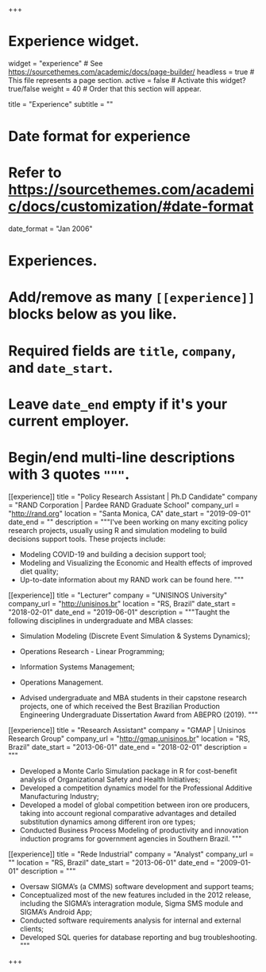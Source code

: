 +++
# Experience widget.
widget = "experience"  # See https://sourcethemes.com/academic/docs/page-builder/
headless = true  # This file represents a page section.
active = false  # Activate this widget? true/false
weight = 40  # Order that this section will appear.

title = "Experience"
subtitle = ""

# Date format for experience
#   Refer to https://sourcethemes.com/academic/docs/customization/#date-format
date_format = "Jan 2006"

# Experiences.
#   Add/remove as many `[[experience]]` blocks below as you like.
#   Required fields are `title`, `company`, and `date_start`.
#   Leave `date_end` empty if it's your current employer.
#   Begin/end multi-line descriptions with 3 quotes `"""`.

[[experience]]
  title = "Policy Research Assistant | Ph.D Candidate"
  company = "RAND Corporation | Pardee RAND Graduate School"
  company_url = "http://rand.org"
  location = "Santa Monica, CA"
  date_start = "2019-09-01"
  date_end = ""
  description = """I've been working on many exciting policy research projects, usually using R and simulation modeling to build decisions support tools. These projects include:
  * Modeling COVID-19 and building a decision support tool;
  * Modeling and Visualizing the Economic and Health effects of improved diet quality;
  * Up-to-date information about my RAND work can be found here.
  """

[[experience]]
  title = "Lecturer"
  company = "UNISINOS University"
  company_url = "http://unisinos.br"
  location = "RS, Brazil"
  date_start = "2018-02-01"
  date_end = "2019-06-01"
  description = """Taught the following disciplines in undergraduate and MBA classes:
  * Simulation Modeling (Discrete Event Simulation & Systems Dynamics);
  * Operations Research - Linear Programming;
  * Information Systems Management;
  * Operations Management.
  
  * Advised undergraduate and MBA students in their capstone research projects, one of which received the Best Brazilian Production Engineering Undergraduate Dissertation Award from ABEPRO (2019).
  """

[[experience]]
  title = "Research Assistant"
  company = "GMAP | Unisinos Research Group"
  company_url = "http://gmap.unisinos.br"
  location = "RS, Brazil"
  date_start = "2013-06-01"
  date_end = "2018-02-01"
  description = """
  * Developed a Monte Carlo Simulation package in R for cost-benefit analysis of Organizational
Safety and Health Initiatives;
  * Developed a competition dynamics model for the Professional Additive Manufacturing Industry;
  * Developed a model of global competition between iron ore producers, taking into account regional comparative advantages and detailed substitution dynamics among different iron ore types;
  * Conducted Business Process Modeling of productivity and innovation induction programs for government agencies in Southern Brazil.
  """
  
[[experience]]
  title = "Rede Industrial"
  company = "Analyst"
  company_url = ""
  location = "RS, Brazil"
  date_start = "2013-06-01"
  date_end = "2009-01-01"
  description = """
  * Oversaw SIGMA’s (a CMMS) software development and support teams;
  * Conceptualized most of the new features included in the 2012 release, including the SIGMA’s interagration module, Sigma SMS module and SIGMA’s Android App;
  * Conducted software requirements analysis for internal and external clients;
  * Developed SQL queries for database reporting and bug troubleshooting.
  """

+++
